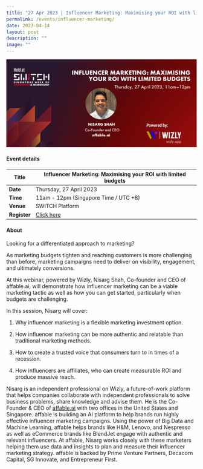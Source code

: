 ```yaml
---
title: "27 Apr 2023 | Influencer Marketing: Maximising your ROI with limited budgets"
permalink: /events/influencer-marketing/
date: 2023-04-14
layout: post
description: ""
image: ""
---
```

![](/images/2023/(edited)%20hubilo_banner_influencer_marketing_nisarg_shah_27_apr_2023.png)

#### Event details


| **Title** | Influencer Marketing: Maximising your ROI with limited budgets|
| -------- | -------- |
|**Date** | Thursday, 27 April 2023 
| **Time**    | 11am - 12pm (Singapore Time / UTC +8) |
|**Venue** | SWITCH Platform
| **Register** |   [Click here](https://community.switchsg.org/register) |

#### About

Looking for a differentiated approach to marketing? 

As marketing budgets tighten and reaching customers is more challenging than before, marketing campaigns need to deliver on visibility, engagement, and ultimately conversions. 

At this webinar, powered by Wizly, Nisarg Shah, Co-founder and CEO of affable.ai, will demonstrate how influencer marketing can be a viable marketing tactic as well as how you can get started, particularly when budgets are challenging. 

In this session, Nisarg will cover:

1.  Why influencer marketing is a flexible marketing investment option.
    
2.  How influencer marketing can be more authentic and relatable than traditional marketing methods.
    
3.  How to create a trusted voice that consumers turn to in times of a recession.
    
4.  How influencers are affiliates, who can create measurable ROI and produce massive reach.
    
Nisarg is an independent professional on Wizly, a future-of-work platform that helps companies collaborate with independent professionals to solve business problems, share knowledge and advise them. He is the Co-Founder & CEO of  [affable.ai](http://www.affable.ai) with two offices in the United States and Singapore. affable is building an AI platform to help brands run highly effective influencer marketing campaigns. Using the power of Big Data and Machine Learning, affable helps brands like H&M, Lenovo, and Nespresso as well as eCommerce brands like BlendJet engage with authentic and relevant influencers. At affable, Nisarg works closely with these marketers helping them use data and insights to plan and measure their influencer marketing strategy. affable is backed by Prime Venture Partners, Decacorn Capital, SG Innovate, and Entrepreneur First.